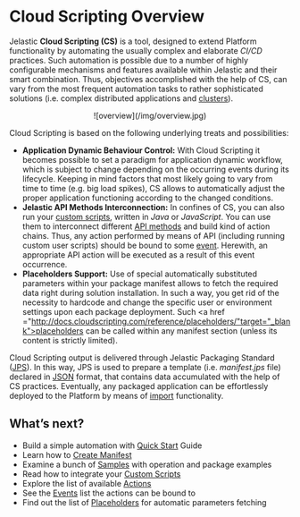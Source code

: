 # Cloud Scripting Overview
Jelastic <b>Cloud Scripting (CS)</b> is a tool, designed to extend Platform functionality by automating the usually complex and elaborate *CI/CD* practices. Such automation is possible due to a number of highly configurable mechanisms and features available within Jelastic and their smart combination. Thus, objectives accomplished with the help of CS, can vary from the most frequent automation tasks to rather sophisticated solutions (i.e. complex distributed applications and <a href="https://docs.jelastic.com/cluster-in-cloud" target="_blank">clusters</a>).                                 

<center>![overview](/img/overview.jpg)</center>

Cloud Scripting is based on the following underlying treats and possibilities:                        
- <b>Application Dynamic Behaviour Control:</b> With Cloud Scripting it becomes possible to set a paradigm for application dynamic workflow, which is subject to change depending on the occurring events during its lifecycle. Keeping in mind factors that most likely going to vary from time to time (e.g. big load spikes), CS allows to automatically adjust the proper application functioning according to the changed conditions.                                          
- <b>Jelastic API Methods Interconnection:</b> In confines of CS, you can also run your <a href="http://docs.cloudscripting.com/creating-templates/writing-scripts/" target="_blank">custom scripts</a>, written in *Java* or *JavaScript*. You can use them to interconnect different <a href="https://docs.jelastic.com/api/" target="_blank">API methods</a> and build kind of action chains. Thus, any action performed by means of API (including running custom user scripts) should be bound to some <a href="http://docs.cloudscripting.com/reference/events/" target="_blank">event</a>. Herewith, an appropriate API action will be executed as a result of this event occurrence.                                             
- <b>Placeholders Support:</b> Use of special automatically substituted parameters within your package manifest allows to fetch the required data right during solution installation. In such a way, you get rid of the necessity to hardcode and change the specific user or environment settings upon each package deployment. Such <a href ="http://docs.cloudscripting.com/reference/placeholders/"target="_blank">placeholders</a> can be called within any manifest section (unless its content is strictly limited).                                  

Cloud Scripting output is delivered through Jelastic Packaging Standard (<a href="https://docs.jelastic.com/jps" target="_blank">JPS</a>). In this way, JPS is used to prepare a template (i.e. *manifest.jps* file) declared in <a href="http://www.json.org/" target="_blank">JSON</a> format, that contains data accumulated with the help of CS practices. Eventually, any packaged application can be effortlessly deployed to the Platform by means of <a href="https://docs.jelastic.com/environment-import" target="_blank">import</a> functionality.                             

## What’s next?


- Build a simple automation with <a href="http://docs.cloudscripting.com/quick-start/" target="_blank">Quick Start</a> Guide                           
- Learn how to <a href="http://docs.cloudscripting.com/creating-templates/template-basics/" target="_blank">Create Manifest</a>                    
- Examine a bunch of <a href="http://docs.cloudscripting.com/samples/" target="_blank">Samples</a> with operation and package examples                            
- Read how to integrate your <a href="http://docs.cloudscripting.com/creating-templates/writing-scripts/" target="_blank">Custom Scripts</a>                              
- Explore the list of available <a href="http://docs.cloudscripting.com/reference/actions/" target="_blank">Actions</a>                
- See the <a href="http://docs.cloudscripting.com/reference/events/" target="_blank">Events</a> list the actions can be bound to                                     
- Find out the list of <a href="http://docs.cloudscripting.com/reference/placeholders/" target="_blank">Placeholders</a> for automatic parameters fetching                    